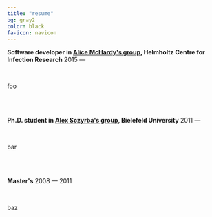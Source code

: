 ```yaml
---
title: "resume"
bg: gray2
color: black
fa-icon: navicon
---
```


**Software developer in <a href="http://www.helmholtz-hzi.de/en/research/research_topics/bacterial_and_viral_pathogens/computational_biology_of_infection_research/" target="_blank">Alice McHardy's group</a>, Helmholtz Centre for Infection Research**
2015 &mdash;

<br/>

foo

<br/><br/>

**Ph.D. student in <a href="http://www.cebitec.uni-bielefeld.de/cmg/" target="_blank">Alex Sczyrba's group</a>, Bielefeld University**
2011 &mdash;

<br/>

bar

<br/><br/>

**Master's**
2008 &mdash; 2011

<br/>

baz

<br/><br/>
